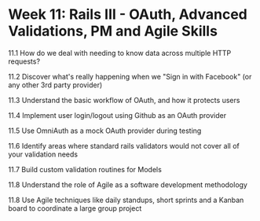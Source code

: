 # Week 11: Rails III - OAuth, Advanced Validations, PM and Agile Skills
11.1 How do we deal with needing to know data across multiple HTTP requests?

11.2 Discover what's really happening when we "Sign in with Facebook" (or any other 3rd party provider)

11.3 Understand the basic workflow of OAuth, and how it protects users

11.4 Implement user login/logout using Github as an OAuth provider

11.5 Use OmniAuth as a mock OAuth provider during testing

11.6 Identify areas where standard rails validators would not cover all of your validation needs

11.7 Build custom validation routines for Models

11.8 Understand the role of Agile as a software development methodology

11.8 Use Agile techniques like daily standups, short sprints and a Kanban board to coordinate a large group project
